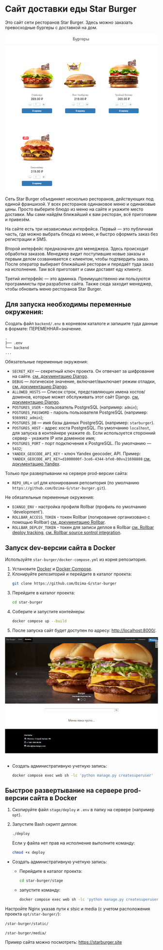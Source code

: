 # Сайт доставки еды Star Burger

Это сайт сети ресторанов Star Burger. Здесь можно заказать превосходные бургеры с доставкой на дом.

![скриншот сайта](/frontend/assets/menu.png)

Сеть Star Burger объединяет несколько ресторанов, действующих под единой франшизой. У всех ресторанов одинаковое меню и
одинаковые цены. Просто выберите блюдо из меню на сайте и укажите место доставки. Мы сами найдём ближайший к вам
ресторан, всё приготовим и привезём.

На сайте есть три независимых интерфейса. Первый — это публичная часть, где можно выбрать блюда из меню, и быстро
оформить заказ без регистрации и SMS.

Второй интерфейс предназначен для менеджера. Здесь происходит обработка заказов. Менеджер видит поступившие новые заказы
и первым делом созванивается с клиентом, чтобы подтвердить заказ. После оператор выбирает ближайший ресторан и передаёт
туда заказ на исполнение. Там всё приготовят и сами доставят еду клиенту.

Третий интерфейс — это админка. Преимущественно им пользуются программисты при разработке сайта. Также сюда заходит
менеджер, чтобы обновить меню ресторанов Star Burger.

## Для запуска необходимы переменные окружения:
Cоздать файл `backend/.env` в корневом каталоге и запишите туда данные в формате: ПЕРЕМЕННАЯ=значение.
```
.
├── .env
└── backend
...
```
Обязательные переменные окружения:
- `SECRET_KEY` — секретный ключ проекта. Он отвечает за шифрование на сайте. [см. документацию Django](https://docs.djangoproject.com/en/5.2/ref/settings/#std-setting-SECRET_KEY).
- `DEBUG` — логическое значение, включает/выключает режим отладки, [см. документацию Django](https://docs.djangoproject.com/en/5.2/ref/settings/#std-setting-DEBUG).
- `ALLOWED_HOSTS` — Список строк, представляющих имена хостов/доменов, которые может обслуживать этот сайт Django. [см. документацию Django](https://docs.djangoproject.com/en/5.2/ref/settings/#allowed-hosts).
- `POSTGRES_USER` - пользователь PostgreSQL (например: `admin`);
- `POSTGRES_PASSWORD` - пароль пользователя PostgreSQL (например: `9369992_admin`);
- `POSTGRES_DB` — имя базы данных PostgreSQL (например: `starburger`).
- `POSTGRES_HOST` - адрес хоста PostgreSQL. По умолчанию `localhost`, для запуска в контейнере укажите `db`. Если используется сторонний сервер - укажите IP или доменное имя;
- `POSTGRES_PORT` - порт подключения к PostgreSQL. По умолчанию — `5432`;
- `YANDEX_GEOCODE_API_KEY` - ключ Yandex geocoder, API. Пример: `YANDEX_GEOCODE_API_KEY=d1000000f-3ce6-4344-bfe0-00vv21698888` [см. документацию Yandex](https://developer.tech.yandex.ru/services).

Только при развертывании на сервере prod-версии сайта:
- `REPO_URL`= url для клонирования репозитория (по умолчанию `https://github.com/Dzima-G/star-burger.git`).

Не обязательные переменные окружения:
- `DJANGO_ENV` - настройка профиля Rollbar (профиль по умолчанию 'development').
- `ROLLBAR_ACCESS_TOKEN` - токен Rollbar (логирование организовано с помощью Rollbar) [см. документацию Rollbar](https://rollbar.com).
- `ROLLBAR_DEPLOY_TOKEN` - токен для записи деплоя в Rollbar [см. Rollbar deploy tracking](https://docs.rollbar.com/docs/deploy-tracking), [см. Rollbar source sontrol integration](https://docs.rollbar.com/docs/source-control).



## Запуск dev-версии сайта в Docker
Используйте `star-burger/docker-compose.yml` из корня репозитория.
1. Установите [Docker](https://www.docker.com/get-started) и [Docker Compose](https://docs.docker.com/compose/).
2. Клонируйте репозиторий и перейдите в каталог проекта:
   ```sh
   git clone https://github.com/Dzima-G/star-burger
   ```
3. Перейдите в каталог проекта:
   ```sh
   cd star-burger
   ```
4. Соберите и запустите контейнеры:
    ```sh
    docker compose up --build
    ```
5. После запуска сайт будет доступен по адресу: [http://localhost:8000/](http://localhost:8000/).

![скриншот сайта](/frontend/assets/index.png)

* Создать административную учетную запись:

    ```sh
    docker compose exec web sh -lc 'python manage.py createsuperuser'
    ```

## Быстрое развертывание на сервере prod-версии сайта в Docker
1. Скопируйте файл `stage/deploy` и `.env` в папку на сервере (например `opt`).
2. Запустите Bash скрипт деплоя:
    ```sh
    ./deploy
    ```
    Если у файла нет прав на исполнение выполните команду:

    ```sh
    chmod +x deploy
    ```
* Создать административную учетную запись:

  - Перейдите в каталог проекта:
     ```sh
     cd star-burger/stage
     ```
  - запустите команду:

      ```sh
      docker compose exec web sh -lc 'python manage.py createsuperuser'
      ```
Настройте Nginx указав пути к stsic и media (с учетом расположения проекта `opt/star-burger/`):

`/star-burger/static/`

`/star-burger/media/`

Пример сайта можно посмотреть: https://starburger.site
